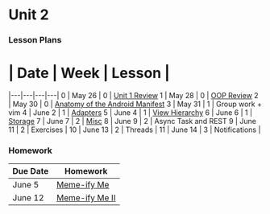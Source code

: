 # Unit 2

### Lesson Plans

 # |  Date | Week | Lesson |
|---|---|---|---|
0 | May 26 | 0 | [Unit 1 Review](lessons/0_Review.md)
1 | May 28 | 0 | [OOP Review](lessons/1_OOP-Review.md)
2 | May 30 | 0 | [Anatomy of the Android Manifest](lessons/2_Anatomy-Manifest.md)
3 | May 31 | 1 | Group work + vim
4 | June 2 | 1 | [Adapters](lessons/4_Adapters.md)
5 | June 4 | 1 | [View Hierarchy](lessons/5_View-Hierarchy.md)
6 | June 6 | 1 | [Storage](lessons/6_Storage.md)
7 | June 7 | 2 | [Misc](lessons/7_Misc.md)
8 | June 9 | 2 | Async Task and REST
9 | June 11 | 2 | Exercises |
10 | June 13 | 2 | Threads |
11 | June 14 | 3 | Notifications |

### Homework

| Due Date | Homework|
|--- |---|
| June 5 | [Meme-ify Me](homework/week-0.md) |
| June 12 | [Meme-ify Me II](homework/week-1.md) |
